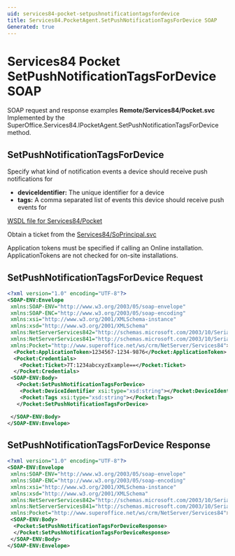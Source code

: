 ```yaml
---
uid: services84-pocket-setpushnotificationtagsfordevice
title: Services84.PocketAgent.SetPushNotificationTagsForDevice SOAP
Generated: true
---
```


# Services84 Pocket SetPushNotificationTagsForDevice SOAP

SOAP request and response examples **Remote/Services84/Pocket.svc**
Implemented by the <see cref="M:SuperOffice.Services84.IPocketAgent.SetPushNotificationTagsForDevice">SuperOffice.Services84.IPocketAgent.SetPushNotificationTagsForDevice</see> method.

## SetPushNotificationTagsForDevice

Specify what kind of notification events a device should receive push notifications for

* **deviceIdentifier:** The unique identifier for a device
* **tags:** A comma separated list of events this device should receive push events for



[WSDL file for Services84/Pocket](../Services84-Pocket.md)

Obtain a ticket from the [Services84/SoPrincipal.svc](../SoPrincipal/index.md)

Application tokens must be specified if calling an Online installation. ApplicationTokens are not checked for on-site installations.

## SetPushNotificationTagsForDevice Request

```xml
<?xml version="1.0" encoding="UTF-8"?>
<SOAP-ENV:Envelope
 xmlns:SOAP-ENV="http://www.w3.org/2003/05/soap-envelope"
 xmlns:SOAP-ENC="http://www.w3.org/2003/05/soap-encoding"
 xmlns:xsi="http://www.w3.org/2001/XMLSchema-instance"
 xmlns:xsd="http://www.w3.org/2001/XMLSchema"
 xmlns:NetServerServices842="http://schemas.microsoft.com/2003/10/Serialization/Arrays"
 xmlns:NetServerServices841="http://schemas.microsoft.com/2003/10/Serialization/"
 xmlns:Pocket="http://www.superoffice.net/ws/crm/NetServer/Services84">
  <Pocket:ApplicationToken>1234567-1234-9876</Pocket:ApplicationToken>
  <Pocket:Credentials>
    <Pocket:Ticket>7T:1234abcxyzExample==</Pocket:Ticket>
  </Pocket:Credentials>
 <SOAP-ENV:Body>
   <Pocket:SetPushNotificationTagsForDevice>
    <Pocket:DeviceIdentifier xsi:type="xsd:string"></Pocket:DeviceIdentifier>
    <Pocket:Tags xsi:type="xsd:string"></Pocket:Tags>
   </Pocket:SetPushNotificationTagsForDevice>

 </SOAP-ENV:Body>
</SOAP-ENV:Envelope>

```


## SetPushNotificationTagsForDevice Response

```xml
<?xml version="1.0" encoding="UTF-8"?>
<SOAP-ENV:Envelope
 xmlns:SOAP-ENV="http://www.w3.org/2003/05/soap-envelope"
 xmlns:SOAP-ENC="http://www.w3.org/2003/05/soap-encoding"
 xmlns:xsi="http://www.w3.org/2001/XMLSchema-instance"
 xmlns:xsd="http://www.w3.org/2001/XMLSchema"
 xmlns:NetServerServices842="http://schemas.microsoft.com/2003/10/Serialization/Arrays"
 xmlns:NetServerServices841="http://schemas.microsoft.com/2003/10/Serialization/"
 xmlns:Pocket="http://www.superoffice.net/ws/crm/NetServer/Services84">
 <SOAP-ENV:Body>
  <Pocket:SetPushNotificationTagsForDeviceResponse>
  </Pocket:SetPushNotificationTagsForDeviceResponse>
 </SOAP-ENV:Body>
</SOAP-ENV:Envelope>

```

